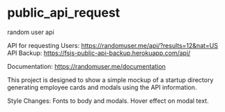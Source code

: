 # public_api_request
random user api

API for requesting Users:
https://randomuser.me/api/?results=12&nat=US
API Backup:
https://fsjs-public-api-backup.herokuapp.com/api/

Documentation: https://randomuser.me/documentation

This project is designed to show a simple mockup of a startup directory generating employee cards and modals using the API information.

Style Changes:
Fonts to body and modals.
Hover effect on modal text.
